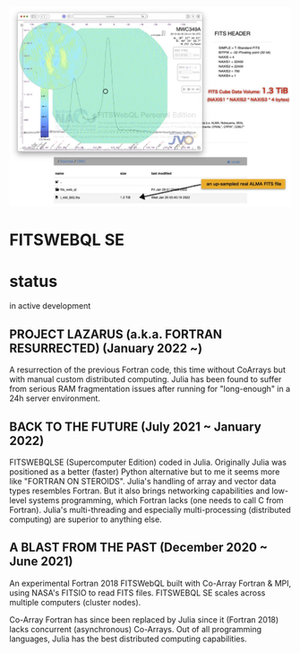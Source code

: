![Alt text](IVOA.jpg?raw=true "JVO Breaking Through the 1TB Barrier")

# FITSWEBQL SE

# status
in active development

## PROJECT LAZARUS (a.k.a. FORTRAN RESURRECTED) (January 2022 ~)
A resurrection of the previous Fortran code, this time without CoArrays but with manual custom distributed computing. Julia has been found to suffer from serious RAM fragmentation issues after running for "long-enough" in a 24h server environment.

## BACK TO THE FUTURE (July 2021 ~ January 2022)
FITSWEBQLSE (Supercomputer Edition) coded in Julia. Originally Julia was positioned as a better (faster) Python alternative but to me it seems more like "FORTRAN ON STEROIDS". Julia's handling of array and vector data types resembles Fortran. But it also brings networking capabilities and low-level systems programming, which Fortran lacks (one needs to call C from Fortran). Julia's multi-threading and especially multi-processing (distributed computing) are superior to anything else.

## A BLAST FROM THE PAST (December 2020 ~ June 2021)
An experimental Fortran 2018 FITSWebQL built with Co-Array Fortran & MPI, using NASA's FITSIO to read FITS files. FITSWEBQL SE scales across multiple computers (cluster nodes).

Co-Array Fortran has since been replaced by Julia since it (Fortran 2018) lacks concurrent (asynchronous) Co-Arrays. Out of all programming languages, Julia has the best distributed computing capabilities.